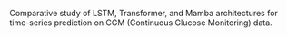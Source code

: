 Comparative study of LSTM, Transformer, and Mamba architectures for time-series prediction on CGM (Continuous Glucose Monitoring) data.
